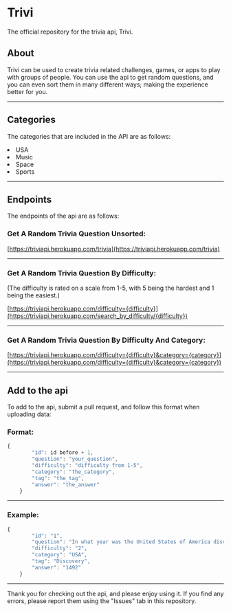 # Trivi
 The official repository for the trivia api, Trivi.
 
 ## About
 
 Trivi can be used to create trivia related challenges, games, or apps to play with groups of people. You can use the api to get random questions, and you can even sort them in many different ways; making the experience better for you.
 
 ***

## Categories

The categories that are included in the API are as follows:

<li>USA</li>
<li>Music</li>
<li>Space</li>
<li>Sports</li>

***

## Endpoints

The endpoints of the api are as follows:

### Get A Random Trivia Question Unsorted:

[https://triviapi.herokuapp.com/trivia](https://triviapi.herokuapp.com/trivia)

***

### Get A Random Trivia Question By Difficulty:

(The difficulty is rated on a scale from 1-5, with 5 being the hardest and 1 being the easiest.)

[https://triviapi.herokuapp.com/difficulty={difficulty}](https://triviapi.herokuapp.com/search_by_difficulty/{difficulty})

***

### Get A Random Trivia Question By Difficulty And Category:

[https://triviapi.herokuapp.com/difficulty={difficulty}&category={category}](https://triviapi.herokuapp.com/difficulty={difficulty}&category={category})

***

## Add to the api

To add to the api, submit a pull request, and follow this format when uploading data:

### Format: 

```javascript
{
        "id": id before + 1,
        "question": "your_question",
        "difficulty": "difficulty from 1-5",
        "category": "the_category",
        "tag": "the_tag",
        "answer": "the_answer"
    }
```

***

### Example:

```javascript
{
        "id": "1",
        "question": "In what year was the United States of America discovered?",
        "difficulty": "2",
        "category": "USA",
        "tag": "Discovery",
        "answer": "1492"
    }
```

***

Thank you for checking out the api, and please enjoy using it. If you find any errors, please report them using the "Issues" tab in this repository.
